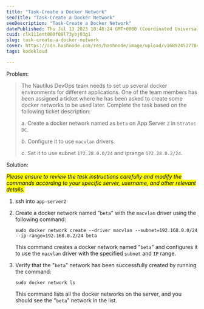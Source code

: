 ```yaml
---
title: "Task-Create a Docker Network"
seoTitle: "Task-Create a Docker Network"
seoDescription: "Task-Create a Docker Network"
datePublished: Thu Jul 13 2023 10:48:24 GMT+0000 (Coordinated Universal Time)
cuid: clk111ent000f09l73ybj03g1
slug: task-create-a-docker-network
cover: https://cdn.hashnode.com/res/hashnode/image/upload/v1689245277847/c4daa35f-997e-4506-81ca-78ecd8b4ea8e.jpeg
tags: kodekloud

---
```


Problem:

> The Nautilus DevOps team needs to set up several docker environments for different applications. One of the team members has been assigned a ticket where he has been asked to create some docker networks to be used later. Complete the task based on the following ticket description:
> 
> a. Create a docker network named as `beta` on App Server `2` in `Stratos DC`.
> 
> b. Configure it to use `macvlan` drivers.
> 
> c. Set it to use subnet `172.28.0.0/24` and iprange `172.28.0.2/24`.

Solution:

*<mark>Please ensure to review the task instructions carefully and modify the commands according to your specific server, username, and other relevant details.</mark>*

1. ssh into `app-server2`
    
2. Create a docker network named "`beta`" with the `macvlan` driver using the following command:
    
    ```plaintext
    sudo docker network create --driver macvlan --subnet=192.168.0.0/24 --ip-range=192.168.0.2/24 beta
    ```
    
    This command creates a docker network named "`beta`" and configures it to use the `macvlan` driver with the specified `subnet` and `IP` range.
    
3. Verify that the "`beta`" network has been successfully created by running the command:
    
    ```plaintext
    sudo docker network ls
    ```
    
    This command lists all the docker networks on the server, and you should see the "`beta`" network in the list.
